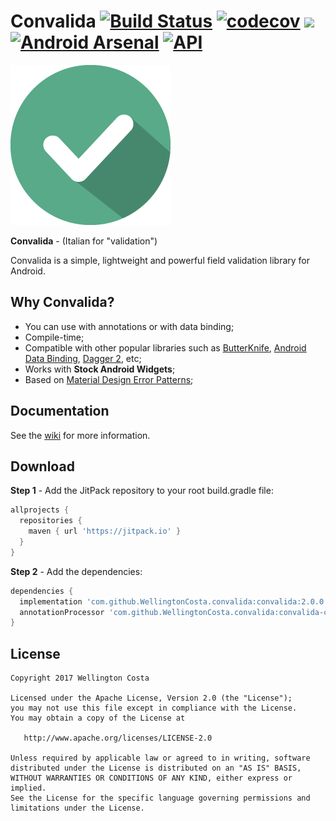 # Convalida [![Build Status](https://travis-ci.org/WellingtonCosta/convalida.svg?branch=master)](https://travis-ci.org/WellingtonCosta/convalida) [![codecov](https://codecov.io/gh/WellingtonCosta/convalida/branch/master/graph/badge.svg)](https://codecov.io/gh/WellingtonCosta/convalida) [![](https://jitpack.io/v/WellingtonCosta/convalida.svg)](https://jitpack.io/#WellingtonCosta/convalida) [![Android Arsenal](https://img.shields.io/badge/Android%20Arsenal-Convalida-brightgreen.svg?style=flat)](https://android-arsenal.com/details/1/6289) [![API](https://img.shields.io/badge/API-14%2B-brightgreen.svg?style=flat)](https://android-arsenal.com/api?level=14)

![Logo](logo.png)

**Convalida** - (Italian for "validation")

Convalida is a simple, lightweight and powerful field validation library for Android.

## Why Convalida?

-   You can use with annotations or with data binding;
-   Compile-time;
-   Compatible with other popular libraries such as [ButterKnife][1], [Android Data Binding][2], [Dagger 2][3], etc;
-   Works with **Stock Android Widgets**;
-   Based on [Material Design Error Patterns][4];

## Documentation

See the [wiki][5] for more information.

## Download

**Step 1** - Add the JitPack repository to your root build.gradle file:

```groovy
allprojects {
  repositories {
    maven { url 'https://jitpack.io' }
  }
}
```

**Step 2** - Add the dependencies:

```groovy
dependencies {
  implementation 'com.github.WellingtonCosta.convalida:convalida:2.0.0'
  annotationProcessor 'com.github.WellingtonCosta.convalida:convalida-compiler:2.0.0'
}
```

## License

    Copyright 2017 Wellington Costa

    Licensed under the Apache License, Version 2.0 (the "License");
    you may not use this file except in compliance with the License.
    You may obtain a copy of the License at

       http://www.apache.org/licenses/LICENSE-2.0

    Unless required by applicable law or agreed to in writing, software
    distributed under the License is distributed on an "AS IS" BASIS,
    WITHOUT WARRANTIES OR CONDITIONS OF ANY KIND, either express or implied.
    See the License for the specific language governing permissions and
    limitations under the License.

[1]: https://github.com/JakeWharton/butterknife

[2]: https://developer.android.com/topic/libraries/data-binding/index.html

[3]: https://github.com/google/dagger

[4]: https://material.io/guidelines/patterns/errors.html

[5]: https://github.com/WellingtonCosta/convalida/wiki